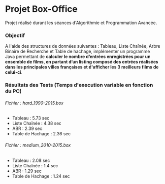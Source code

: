 # Projet Box-Office

Projet réalisé durant les séances d'Algorithmie et Programmation Avancée.

### Objectif

A l'aide des structures de données suivantes : Tableau, Liste Chaînée, Arbre Binaire de Recherche et Table de hachage, implémenter un programme Java permettant de **calculer le nombre d’entrées enregistrées pour un ensemble de films, en partant d’un listing composé des entrées réalisées dans les principales villes françaises et d'afficher les 3 meilleurs films de celui-ci**.

### Résultats des Tests (Temps d'execution variable en fonction du PC)

###### Fichier : hard_1990-2015.box

- Tableau : 5.73 sec
- Liste Chaînée : 4.38 sec
- ABR : 2.39 sec
- Table de Hachage : 2.36 sec

###### Fichier : medium_2010-2015.box

- Tableau : 2.08 sec
- Liste Chaînée : 1.4 sec
- ABR : 1.29 sec
- Table de Hachage : 1.24 sec